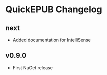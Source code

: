 # QuickEPUB Changelog #

## next ##

* Added documentation for IntelliSense

## v0.9.0 ##

* First NuGet release
